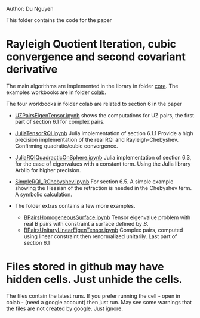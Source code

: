 Author: Du Nguyen

This folder contains the code for the paper 
# Rayleigh Quotient Iteration, cubic convergence and second covariant derivative #

The main algorithms are implemented in the library in folder [core](https://github.com/dnguyend/rayleigh_newton/tree/master/core). The examples workbooks are in folder [colab](https://github.com/dnguyend/rayleigh_newton/tree/master/colab).

The four workbooks in folder colab are related to section 6 in the paper
* [UZPairsEigenTensor.ipynb](https://github.com/dnguyend/rayleigh_newton/blob/master/colab/UZPairsEigenTensor.ipynb) shows the computations for UZ pairs, the first part of section 6.1 for complex pairs.
* [JuliaTensorRQI.ipynb](https://github.com/dnguyend/rayleigh_newton/blob/master/colab/JuliaTensorRQI.ipynb) Julia implementation of section 6.1.1 Provide a high precision implementation of the real RQI and Rayleigh-Chebyshev. Confirming quadratic/cubic convergence.
* [JuliaRQIQuadracticOnSphere.ipynb](https://github.com/dnguyend/rayleigh_newton/blob/master/colab/JuliaRQIQuadracticOnSphere.ipynb) Julia implementation of section 6.3, for the case of eigenvalues with a constant term. Using the Julia library Arblib for higher precision.
*  [SimpleRQI_RChebyshev.ipynb](https://github.com/dnguyend/rayleigh_newton/blob/master/colab/SimpleRQI_RChebyshev.ipynb) For section 6.5. A simple example showing the Hessian of the retraction is needed in the Chebyshev term. A symbolic calculation.

* The folder extras contains a few more examples.
  *  [BPairsHomogeneousSurface.ipynb](https://github.com/dnguyend/rayleigh_newton/blob/master/colab/BPairsHomogeneousSurface.ipynb) Tensor eigenvalue problem with real $B$ pairs with constraint a surface defined by $B$.
  *  [BPairsUnitaryLinearEigenTensor.ipynb](https://github.com/dnguyend/rayleigh_newton/blob/master/colab/BPairsUnitaryLinearEigenTensor.ipynb) Complex pairs, computed using linear constraint then renormalized unitarily. Last part of section 6.1

# Files stored in github may have hidden cells. Just unhide the cells.
The files contain the latest runs. If you prefer running the cell - open in colab - (need a google account) then just run. May see some warnings that the files are not created by google. Just ignore.
